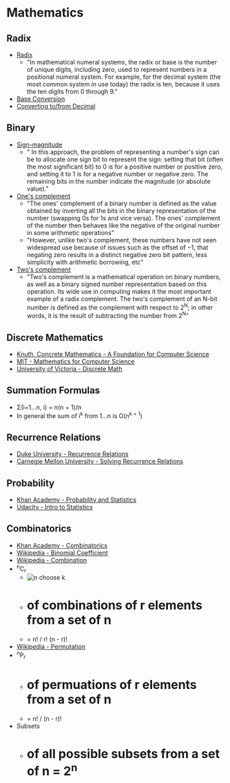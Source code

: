 # Mathematics

## Radix
* [Radix](https://en.wikipedia.org/wiki/Radix)
  * "In mathematical numeral systems, the radix or base is the number of unique digits, including zero, used to represent numbers in a positional numeral system. For example, for the decimal system (the most common system in use today) the radix is ten, because it uses the ten digits from 0 through 9."
* [Base Conversion](https://en.wikipedia.org/wiki/Positional_notation#Base_conversion)
* [Converting to/from Decimal](http://www.cs.trincoll.edu/~ram/cpsc110/inclass/conversions.html)

## Binary
* [Sign-magnitude](https://en.wikipedia.org/wiki/Signed_number_representations)
  * " In this approach, the problem of representing a number's sign can be to allocate one sign bit to represent the sign: setting that bit (often the most significant bit) to 0 is for a positive number or positive zero, and setting it to 1 is for a negative number or negative zero. The remaining bits in the number indicate the magnitude (or absolute value)."
* [One's complement](https://en.wikipedia.org/wiki/Ones%27_complement)
  * "The ones' complement of a binary number is defined as the value obtained by inverting all the bits in the binary representation of the number (swapping 0s for 1s and vice versa). The ones' complement of the number then behaves like the negative of the original number in some arithmetic operations"
  * "However, unlike two's complement, these numbers have not seen widespread use because of issues such as the offset of −1, that negating zero results in a distinct negative zero bit pattern, less simplicity with arithmetic borrowing, etc"
* [Two's complement](https://en.wikipedia.org/wiki/Two%27s_complement)
  * "Two's complement is a mathematical operation on binary numbers, as well as a binary signed number representation based on this operation. Its wide use in computing makes it the most important example of a radix complement. The two's complement of an N-bit number is defined as the complement with respect to 2<sup>N</sup>; in other words, it is the result of subtracting the number from 2<sup>N</sup>"

## Discrete Mathematics
* [Knuth, Concrete Mathematics - A Foundation for Computer Science](http://www.amazon.com/Concrete-Mathematics-Foundation-Computer-Science/dp/0201558025)
* [MIT - Mathematics for Computer Science](http://ocw.mit.edu/courses/electrical-engineering-and-computer-science/6-042j-mathematics-for-computer-science-fall-2010/)
* [University of Victoria - Discrete Math](http://www.math.uvic.ca/faculty/gmacgill/guide/index.html)

## Summation Formulas
* Σ(i=1...n, i) = n(n + 1)/n
* In general the sum of i<sup>k</sup> from 1...n is O(n<sup>k + 1</sup>)

## Recurrence Relations
* [Duke University - Recurrence Relations](https://users.cs.duke.edu/~reif/courses/alglectures/skiena.lectures/lecture3.pdf)
* [Carnegie Mellon University - Solving Recurrence Relations](http://www.cs.cmu.edu/~rweba/algf09/solverecurrencesSF.pdf)

## Probability
* [Khan Academy - Probability and Statistics](https://www.khanacademy.org/math/probability?t=table-of-contents)
* [Udacity - Intro to Statistics](https://www.udacity.com/course/intro-to-statistics--st101)

## Combinatorics
* [Khan Academy - Combinatorics](https://www.khanacademy.org/math/probability/probability-and-combinatorics-topic)
* [Wikipedia - Binomial Coefficient](https://en.wikipedia.org/wiki/Binomial_coefficient)
* [Wikipedia - Combination](https://en.wikipedia.org/wiki/Combination)
* <sup>n</sup>C<sub>r</sub>
  * ![n choose k](https://upload.wikimedia.org/math/3/8/2/382c5908d125a08662b2fedc22f4d02c.png)
  * # of combinations of r elements from a set of n
  * = n! / r! (n - r)!
* [Wikipedia - Permutation](https://en.wikipedia.org/wiki/Permutation)
* <sup>n</sup>P<sub>r</sub>
  * # of permuations of r elements from a set of n
  * = n! / (n - r)!
* Subsets
  * # of all possible subsets from a set of n = 2<sup>n</sup>
